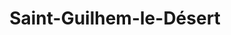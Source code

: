 ---
title: Saint-Guilhem-le-Désert
url: /saint-guilhem-le-desert/
latitude: 43.734
longitude: 3.551
---